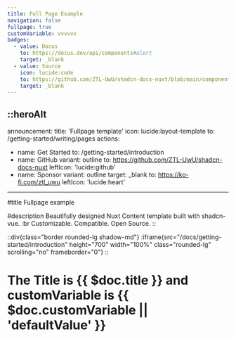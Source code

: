 ```yaml
---
title: Full Page Example
navigation: false
fullpage: true
customVariable: vvvvvv
badges:
  - value: Docus
    to: https://docus.dev/api/components#alert
    target: _blank
  - value: Source
    icon: lucide:code
    to: https://github.com/ZTL-UwU/shadcn-docs-nuxt/blob/main/components/content/Alert.vue
    target: _blank
---
```


::heroAlt
---
announcement:
  title: 'Fullpage template'
  icon: lucide:layout-template
  to: /getting-started/writing/pages
actions:
  - name: Get Started
    to: /getting-started/introduction
  - name: GitHub
    variant: outline
    to: https://github.com/ZTL-UwU/shadcn-docs-nuxt
    leftIcon: 'lucide:github'
  - name: Sponsor
    variant: outline
    target: _blank
    to: https://ko-fi.com/ztl_uwu
    leftIcon: 'lucide:heart'
---

#title
Fullpage example

#description
Beautifully designed Nuxt Content template built with shadcn-vue. :br Customizable. Compatible. Open Source.
::

::div{class="border rounded-lg shadow-md"}
  :iframe{src="/docs/getting-started/introduction" height="700" width="100%" class="rounded-lg" scrolling="no" frameborder="0"}
::


# The Title is {{ $doc.title }} and customVariable is {{ $doc.customVariable || 'defaultValue' }}